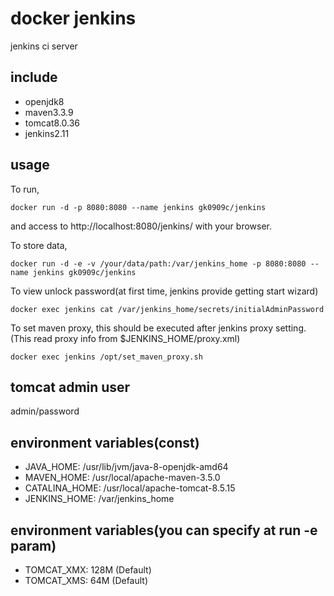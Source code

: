 # docker jenkins #
jenkins ci server

## include ##
+ openjdk8
+ maven3.3.9
+ tomcat8.0.36
+ jenkins2.11

## usage ##
To run,
```
docker run -d -p 8080:8080 --name jenkins gk0909c/jenkins
```
and access to http://localhost:8080/jenkins/ with your browser.

To store data,
```
docker run -d -e -v /your/data/path:/var/jenkins_home -p 8080:8080 --name jenkins gk0909c/jenkins
```

To view unlock password(at first time, jenkins provide getting start wizard)
```
docker exec jenkins cat /var/jenkins_home/secrets/initialAdminPassword
```

To set maven proxy, this should be executed after jenkins proxy setting.  
(This read proxy info from $JENKINS_HOME/proxy.xml)
```
docker exec jenkins /opt/set_maven_proxy.sh
```

## tomcat admin user
admin/password

## environment variables(const)
+ JAVA_HOME: /usr/lib/jvm/java-8-openjdk-amd64
+ MAVEN_HOME: /usr/local/apache-maven-3.5.0
+ CATALINA_HOME: /usr/local/apache-tomcat-8.5.15
+ JENKINS_HOME: /var/jenkins_home

## environment variables(you can specify at run -e param)
+ TOMCAT_XMX: 128M (Default)
+ TOMCAT_XMS: 64M (Default)
